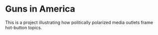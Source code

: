 # Guns in America 
This is a project illustrating how politically polarized media outlets frame hot-button topics.
